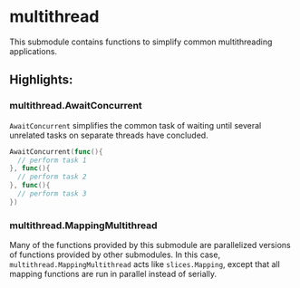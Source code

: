 # multithread
This submodule contains functions to simplify common multithreading applications.

## Highlights:

### multithread.AwaitConcurrent
`AwaitConcurrent` simplifies the common task of waiting until several unrelated tasks on separate threads have concluded.
```go
AwaitConcurrent(func(){
  // perform task 1
}, func(){
  // perform task 2
}, func(){
  // perform task 3
})
```

### multithread.MappingMultithread
Many of the functions provided by this submodule are parallelized versions of functions provided by other submodules.
In this case, `multithread.MappingMultithread` acts like `slices.Mapping`, except that all mapping functions are run in parallel instead of serially.
